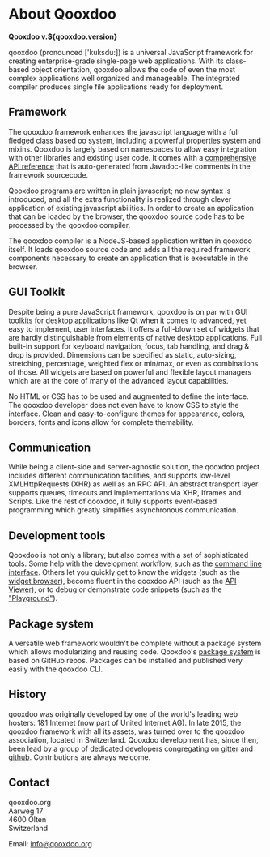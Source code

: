 # About Qooxdoo

**Qooxdoo v.${qooxdoo.version}**

qooxdoo (pronounced ['kuksdu:]) is a universal JavaScript framework for creating
enterprise-grade single-page web applications. With its class-based
object orientation, qooxdoo allows the code of even the most complex
applications well organized and manageable. The integrated compiler produces
single file applications ready for deployment.

## Framework

The qooxdoo framework enhances the javascript language with a full fledged class
based oo system, including a powerful properties system and mixins. Qooxdoo is
largely based on namespaces to allow easy integration with other libraries
and existing user code. It comes with a [comprehensive API
reference](apps://apiviewer) that is auto-generated from Javadoc-like
comments in the framework sourcecode.

Qooxdoo programs are written in plain javascript; no new syntax is introduced, and all the
extra functionality is realized through clever application of existing
javascript abilities. In order to create an application that can be loaded by
the browser, the qooxdoo source code has to be processed by the qooxdoo
compiler.

The qooxdoo compiler is a NodeJS-based application written in qooxdoo itself. It
loads qooxdoo source code and adds all the required framework components
necessary to create an application that is executable in the browser.

## GUI Toolkit

Despite being a pure JavaScript framework, qooxdoo is on par with GUI toolkits
for desktop applications like Qt when it comes to advanced, yet easy to implement,
user interfaces. It offers a full-blown set of widgets that are hardly
distinguishable from elements of native desktop applications. Full built-in
support for keyboard navigation, focus, tab handling, and drag & drop is
provided. Dimensions can be specified as static, auto-sizing, stretching,
percentage, weighted flex or min/max, or even as combinations of those. All
widgets are based on powerful and flexible layout managers which are at the core
of many of the advanced layout capabilities.

No HTML or CSS has to be used and augmented to define the interface. The qooxdoo
developer does not even have to know CSS to style the interface. Clean and
easy-to-configure themes for appearance, colors, borders, fonts and icons allow
for complete themability.

## Communication

While being a client-side and server-agnostic solution, the qooxdoo project
includes different communication facilities, and supports low-level
XMLHttpRequests (XHR) as well as an RPC API. An abstract transport layer
supports queues, timeouts and implementations via XHR, Iframes and Scripts. Like
the rest of qooxdoo, it fully supports event-based programming which greatly
simplifies asynchronous communication.

## Development tools

Qooxdoo is not only a library, but also comes with a set of sophisticated tools. Some
help with the development workflow, such as the [command line interface](cli/commands.md). 
Others let you quickly get to know the widgets (such as the [widget browser](apps://widgetbrowser)),
become fluent in the qooxdoo API (such as the [API Viewer](apps://apiviewer)), or
to debug or demonstrate code snippets (such as the ["Playground"](apps://playground)).

## Package system

A versatile web framework wouldn't be complete without a package system which allows
modularizing and reusing code. Qooxdoo's [package system](cli/packages.md) is based
on GitHub repos. Packages can be installed and published very easily with the 
qooxdoo CLI. 

## History

qooxdoo was originally developed by one of the world's leading web hosters: 1&1
Internet (now part of United Internet AG). In late 2015, the qooxdoo framework with
all its assets, was turned over to the qooxdoo association, located in
Switzerland. Qooxdoo development has, since then, been lead by a group of
dedicated developers congregating on [gitter](https://gitter.im/qooxdoo/qooxdoo)
and [github](https://github.com/qooxdoo/qooxdoo). Contributions are always
welcome.

## Contact

qooxdoo.org<br/>
Aarweg 17<br/>
4600 Olten<br/>
Switzerland

Email: [info@qooxdoo.org](mailto:info@qooxdoo.org)
